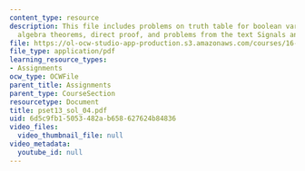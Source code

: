 ```yaml
---
content_type: resource
description: This file includes problems on truth table for boolean variables, boolean
  algebra theorems, direct proof, and problems from the text Signals and Systems.
file: https://ol-ocw-studio-app-production.s3.amazonaws.com/courses/16-01-unified-engineering-i-ii-iii-iv-fall-2005-spring-2006/6d5c9fb15053482ab658627624b84836_pset13_sol_04.pdf
file_type: application/pdf
learning_resource_types:
- Assignments
ocw_type: OCWFile
parent_title: Assignments
parent_type: CourseSection
resourcetype: Document
title: pset13_sol_04.pdf
uid: 6d5c9fb1-5053-482a-b658-627624b84836
video_files:
  video_thumbnail_file: null
video_metadata:
  youtube_id: null
---
```

